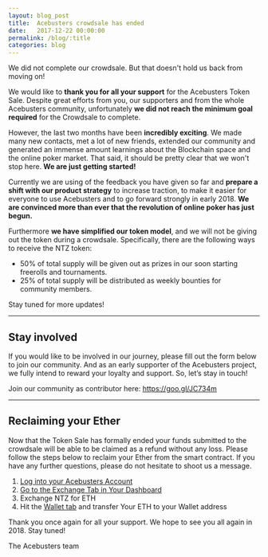 ```yaml
---
layout: blog_post
title:  Acebusters crowdsale has ended
date:   2017-12-22 00:00:00
permalink: /blog/:title
categories: blog
---
```



We did not complete our crowdsale. But that doesn't hold us back from moving on!

We would like to **thank you for all your support** for the Acebusters Token Sale. Despite great efforts from you, our supporters and from the whole Acebusters community, unfortunately **we did not reach the minimum goal required** for the Crowdsale to complete.

However, the last two months have been **incredibly exciting**. We made many new contacts, met a lot of new friends, extended our community and generated an immense amount learnings about the Blockchain space and the online poker market. That said, it should be pretty clear that we won't stop here. **We are just getting started!**

Currently we are using of the feedback you have given so far and **prepare a shift with our product strategy** to increase traction, to make it easier for everyone to use Acebusters and to go forward strongly in early 2018. **We are convinced more than ever that the revolution of online poker has just begun.**

Furthermore **we have simplified our token model**, and we will not be giving out the token during a crowdsale. Specifically, there are the following ways to receive the NTZ token:

   - 50% of total supply will be given out as prizes in our soon starting freerolls and tournaments.
   - 25% of total supply will be distributed as weekly bounties for community members.

Stay tuned for more updates!

----

## Stay involved

If you would like to be involved in our journey, please fill out the form below to join our community. And as an early supporter of the Acebusters project, we fully intend to reward your loyalty and support. So, let’s stay in touch!

Join our community as contributor here: https://goo.gl/JC734m

----

## Reclaiming your Ether

Now that the Token Sale has formally ended your funds submitted to the crowdsale will be able to be claimed as a refund without any loss. Please follow the steps below to reclaim your Ether from the smart contract. If you have any further questions, please do not hesitate to shoot us a message.

   1. [Log into your Acebusters Account](https://dapp.acebusters.com/)
   2. [Go to the Exchange Tab in Your Dashboard](https://dapp.acebusters.com/dashboard/exchange)
   3. Exchange NTZ for ETH
   4. Hit the [Wallet tab](https://dapp.acebusters.com/dashboard/wallet) and transfer Your ETH to your Wallet address


Thank you once again for all your support.
We hope to see you all again in 2018. Stay tuned!

The Acebusters team

